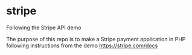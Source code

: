 # stripe
Following the Stripe API demo

The purpose of this repo is to make a Stripe payment application in PHP following instructions from the demo
https://stripe.com/docs

